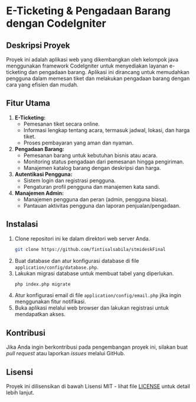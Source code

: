 # E-Ticketing & Pengadaan Barang dengan CodeIgniter

## Deskripsi Proyek
Proyek ini adalah aplikasi web yang dikembangkan oleh kelompok java menggunakan framework CodeIgniter untuk menyediakan layanan e-ticketing dan pengadaan barang. Aplikasi ini dirancang untuk memudahkan pengguna dalam memesan tiket dan melakukan pengadaan barang dengan cara yang efisien dan mudah.

## Fitur Utama
1. **E-Ticketing:**
    - Pemesanan tiket secara online.
    - Informasi lengkap tentang acara, termasuk jadwal, lokasi, dan harga tiket.
    - Proses pembayaran yang aman dan nyaman.
2. **Pengadaan Barang:**
    - Pemesanan barang untuk kebutuhan bisnis atau acara.
    - Monitoring status pengadaan dari pemesanan hingga pengiriman.
    - Manajemen katalog barang dengan deskripsi dan harga.
3. **Autentikasi Pengguna:**
    - Sistem login dan registrasi pengguna.
    - Pengaturan profil pengguna dan manajemen kata sandi.
4. **Manajemen Admin:**
    - Manajemen pengguna dan peran (admin, pengguna biasa).
    - Pantauan aktivitas pengguna dan laporan penjualan/pengadaan.

## Instalasi
1. Clone repositori ini ke dalam direktori web server Anda.
   ```bash
   git clone https://github.com/fintisalsabila/stmideskFinal
   ```
2. Buat database dan atur konfigurasi database di file `application/config/database.php`.
3. Lakukan migrasi database untuk membuat tabel yang diperlukan.
   ```bash
   php index.php migrate
   ```
4. Atur konfigurasi email di file `application/config/email.php` jika ingin menggunakan fitur notifikasi.
5. Buka aplikasi melalui web browser dan lakukan registrasi untuk mendapatkan akses.

## Kontribusi
Jika Anda ingin berkontribusi pada pengembangan proyek ini, silakan buat *pull request* atau laporkan *issues* melalui GitHub.

## Lisensi
Proyek ini dilisensikan di bawah Lisensi MIT - lihat file [LICENSE](LICENSE) untuk detail lebih lanjut.
